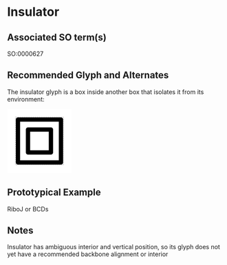 # Insulator

## Associated SO term(s)
SO:0000627

## Recommended Glyph and Alternates
The insulator glyph is a box inside another box that isolates it from its environment:

![glyph specification](insulator-specification.png)

## Prototypical Example

RiboJ or BCDs

## Notes
Insulator has ambiguous interior and vertical position, so its glyph does not yet have a recommended backbone alignment or interior

